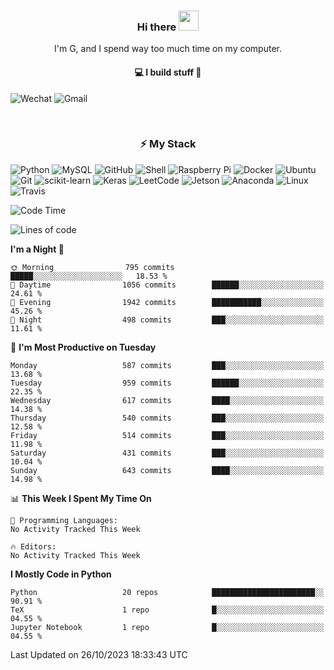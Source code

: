 <h3 align="center"> Hi there <img src="https://raw.githubusercontent.com/ShahriarShafin/ShahriarShafin/main/Assets/handshake.gif" height="32px"></h3>

<p align="center">
I'm G, and I spend way too much time on my computer.
</p>

<h4 align="center">
💻 I build stuff 🌱 </a>
</h4>

![Wechat](https://img.shields.io/badge/-gavingsf-07C160?style=flat-square&logo=WeChat&logoColor=white)
![Gmail](https://img.shields.io/badge/--D14836?style=flat-square&logo=Gmail&logoColor=white)


<br/>
<h3 align="center">
⚡ My Stack
</h3>

![Python](https://img.shields.io/badge/-Python-black?style=flat-square&logo=Python)
![MySQL](https://img.shields.io/badge/-MySQL-black?style=flat-square&logo=mysql)
![GitHub](https://img.shields.io/badge/-GitHub-181717?style=flat-square&logo=github)
![Shell](https://img.shields.io/badge/-shell-5391FE?style=flat-square&logo=PowerShell&logoColor=white)
![Raspberry Pi](https://img.shields.io/badge/-Raspberry%20Pi-C51A4A?style=flat-square&logo=Raspberry-Pi)
![Docker](https://img.shields.io/badge/-Docker-black?style=flat-square&logo=docker)
![Ubuntu](https://img.shields.io/badge/-Ubuntu-772953?style=flat-square&logo=Ubuntu&logoColor=white)
![Git](https://img.shields.io/badge/-Git-F44D27?style=flat-square&logo=Git&logoColor=white)
![scikit-learn](https://img.shields.io/badge/-scikitlearn-000000?style=flat-square&logo=scikit-learn)
![Keras](https://img.shields.io/badge/-Keras-D00000?style=flat-square&logo=keras)
![LeetCode](https://img.shields.io/badge/-LeetCode-000000?style=flat-square&logo=LeetCode)
![Jetson](https://img.shields.io/badge/-Jetson-76B900?style=flat-square&logo=Nvidia&logoColor=white)
![Anaconda](https://img.shields.io/badge/-Anaconda-44A833?style=flat-square&logo=Anaconda&logoColor=white)
![Linux](https://img.shields.io/badge/-Linux-FCC264?style=flat-square&logo=Linux&logoColor=black)
![Travis](https://img.shields.io/badge/-TravisCI-3EAAAF?style=flat-square&logo=travis-ci&logoColor=white)




<!--START_SECTION:waka-->
![Code Time](http://img.shields.io/badge/Code%20Time-36%20mins-blue)

![Lines of code](https://img.shields.io/badge/From%20Hello%20World%20I%27ve%20Written-196.8%20thousand%20lines%20of%20code-blue)

**I'm a Night 🦉** 

```text
🌞 Morning                795 commits         █████░░░░░░░░░░░░░░░░░░░░   18.53 % 
🌆 Daytime                1056 commits        ██████░░░░░░░░░░░░░░░░░░░   24.61 % 
🌃 Evening                1942 commits        ███████████░░░░░░░░░░░░░░   45.26 % 
🌙 Night                  498 commits         ███░░░░░░░░░░░░░░░░░░░░░░   11.61 % 
```
📅 **I'm Most Productive on Tuesday** 

```text
Monday                   587 commits         ███░░░░░░░░░░░░░░░░░░░░░░   13.68 % 
Tuesday                  959 commits         ██████░░░░░░░░░░░░░░░░░░░   22.35 % 
Wednesday                617 commits         ████░░░░░░░░░░░░░░░░░░░░░   14.38 % 
Thursday                 540 commits         ███░░░░░░░░░░░░░░░░░░░░░░   12.58 % 
Friday                   514 commits         ███░░░░░░░░░░░░░░░░░░░░░░   11.98 % 
Saturday                 431 commits         ███░░░░░░░░░░░░░░░░░░░░░░   10.04 % 
Sunday                   643 commits         ████░░░░░░░░░░░░░░░░░░░░░   14.98 % 
```


📊 **This Week I Spent My Time On** 

```text
💬 Programming Languages: 
No Activity Tracked This Week

🔥 Editors: 
No Activity Tracked This Week
```

**I Mostly Code in Python** 

```text
Python                   20 repos            ███████████████████████░░   90.91 % 
TeX                      1 repo              █░░░░░░░░░░░░░░░░░░░░░░░░   04.55 % 
Jupyter Notebook         1 repo              █░░░░░░░░░░░░░░░░░░░░░░░░   04.55 % 
```




 Last Updated on 26/10/2023 18:33:43 UTC
<!--END_SECTION:waka-->


